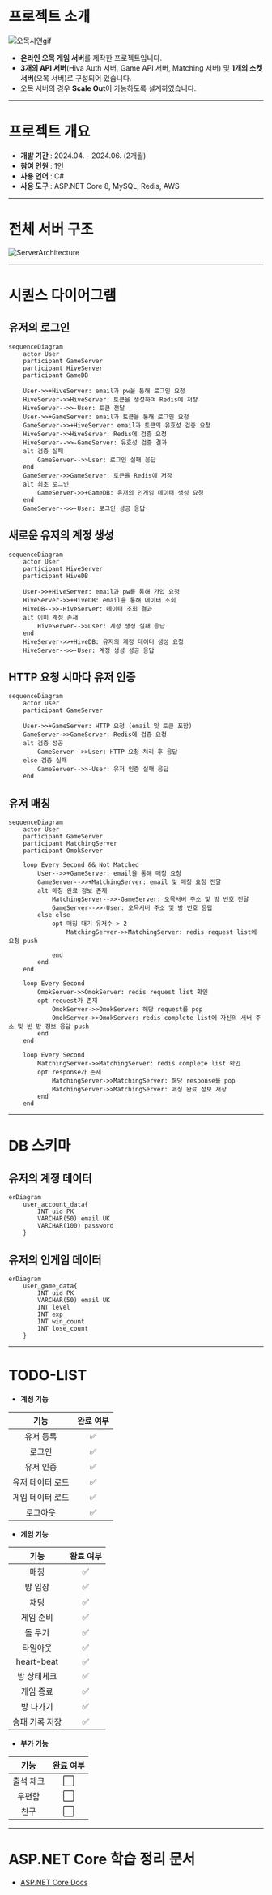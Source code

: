 # 프로젝트 소개
![오목시연gif](https://github.com/grace7040/Server-Project-Com2us/assets/81251069/bf2b83ab-679b-4c9d-baef-3c4e11eb00c2)
- **온라인 오목 게임 서버**를 제작한 프로젝트입니다. 
- **3개의 API 서버**(Hiva Auth 서버, Game API 서버, Matching 서버) 및 **1개의 소켓 서버**(오목 서버)로 구성되어 있습니다.
- 오목 서버의 경우 **Scale Out**이 가능하도록 설계하였습니다. 

***

# 프로젝트 개요
- **개발 기간** : 2024.04. - 2024.06. (2개월)
- **참여 인원** : 1인
- **사용 언어** : C#
- **사용 도구** : ASP.NET Core 8, MySQL, Redis, AWS

***

# 전체 서버 구조
![ServerArchitecture](https://github.com/grace7040/Server-Project-Com2us/assets/81251069/9da89771-4ac8-48ce-8609-8cca61d77d2a)

***

# 시퀀스 다이어그램
## 유저의 로그인
```mermaid
sequenceDiagram
    actor User
    participant GameServer
    participant HiveServer
    participant GameDB

    User->>+HiveServer: email과 pw을 통해 로그인 요청
    HiveServer->>HiveServer: 토큰을 생성하여 Redis에 저장
    HiveServer-->>-User: 토큰 전달
    User->>+GameServer: email과 토큰을 통해 로그인 요청
    GameServer->>+HiveServer: email과 토큰의 유효성 검증 요청
    HiveServer->>HiveServer: Redis에 검증 요청
    HiveServer-->>-GameServer: 유효성 검증 결과
    alt 검증 실패
        GameServer-->>User: 로그인 실패 응답
    end
    GameServer->>GameServer: 토큰을 Redis에 저장
    alt 최초 로그인
        GameServer->>+GameDB: 유저의 인게임 데이터 생성 요청
    end
    GameServer-->>-User: 로그인 성공 응답
```


## 새로운 유저의 계정 생성
```mermaid
sequenceDiagram
    actor User
    participant HiveServer
    participant HiveDB

    User->>+HiveServer: email과 pw를 통해 가입 요청
    HiveServer->>+HiveDB: email을 통해 데이터 조회
    HiveDB-->>-HiveServer: 데이터 조회 결과
    alt 이미 계정 존재
        HiveServer-->>User: 계정 생성 실패 응답
    end
    HiveServer->>+HiveDB: 유저의 계정 데이터 생성 요청
    HiveServer-->>-User: 계정 생성 성공 응답
```


## HTTP 요청 시마다 유저 인증
```mermaid
sequenceDiagram
    actor User
    participant GameServer

    User->>+GameServer: HTTP 요청 (email 및 토큰 포함)
    GameServer->>GameServer: Redis에 검증 요청
    alt 검증 성공
        GameServer-->>User: HTTP 요청 처리 후 응답
    else 검증 실패
        GameServer-->>-User: 유저 인증 실패 응답
    end
```


## 유저 매칭
```mermaid
sequenceDiagram
    actor User
    participant GameServer
    participant MatchingServer
    participant OmokServer

    loop Every Second && Not Matched
        User-->>+GameServer: email을 통해 매칭 요청
        GameServer-->>+MatchingServer: email 및 매칭 요청 전달
        alt 매칭 완료 정보 존재
            MatchingServer-->>-GameServer: 오목서버 주소 및 방 번호 전달
            GameServer-->>-User: 오목서버 주소 및 방 번호 응답
        else else
            opt 매칭 대기 유저수 > 2
                MatchingServer->>MatchingServer: redis request list에 요청 push
                
            end
        end
    end

    loop Every Second
        OmokServer->>OmokServer: redis request list 확인
        opt request가 존재
            OmokServer->>OmokServer: 해당 request를 pop
            OmokServer->>OmokServer: redis complete list에 자신의 서버 주소 및 빈 방 정보 응답 push
        end
    end

    loop Every Second
        MatchingServer->>MatchingServer: redis complete list 확인
        opt response가 존재
            MatchingServer->>MatchingServer: 해당 response를 pop
            MatchingServer->>MatchingServer: 매칭 완료 정보 저장
        end
    end    
```

***

# DB 스키마
## 유저의 계정 데이터
```mermaid
erDiagram
    user_account_data{
        INT uid PK
        VARCHAR(50) email UK
        VARCHAR(100) password
    }
```


## 유저의 인게임 데이터
```mermaid
erDiagram
    user_game_data{
        INT uid PK
        VARCHAR(50) email UK
        INT level
        INT exp
        INT win_count
        INT lose_count
    }
```


***

# TODO-LIST

- **계정 기능**

|     **기능**     | **완료 여부** |
|:----------------:|:-------------:|
|     유저 등록    |       ✅       |
|      로그인      |       ✅       |
|     유저 인증    |       ✅       |
| 유저 데이터 로드 |       ✅       |
| 게임 데이터 로드 |       ✅       |
|     로그아웃     |       ✅       |


- **게임 기능**

|    **기능**    | **완료 여부** |
|:--------------:|:-------------:|
|      매칭     |       ✅       |
|     방 입장    |       ✅       |
|      채팅     |       ✅       |
|    게임 준비   |       ✅       |
|     돌 두기    |       ✅       |
|     타임아웃    |       ✅       |
| heart-beat  |       ✅       |
|   방 상태체크   |       ✅       |
|    게임 종료   |       ✅       |
|    방 나가기   |       ✅       |
| 승패 기록 저장 |       ✅       |


- **부가 기능**

|  **기능** | **완료 여부** |
|:---------:|:-------------:|
| 출석 체크 |       ⬜       |
|   우편함  |       ⬜       |
|    친구   |       ⬜       |


***

# ASP.NET Core 학습 정리 문서
- [ASP.NET Core Docs](https://github.com/grace7040/AspNetCore-MVC-Docs)
